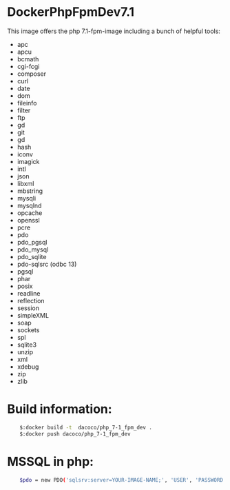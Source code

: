 # DockerPhpFpmDev7.1

This image offers the php 7.1-fpm-image including a bunch of helpful tools:
- apc
- apcu 
- bcmath 
- cgi-fcgi
- composer
- curl 
- date
- dom
- fileinfo
- filter
- ftp
- gd
- git 
- gd 
- hash
- iconv
- imagick
- intl 
- json 
- libxml
- mbstring
- mysqli 
- mysqlnd
- opcache
- openssl 
- pcre
- pdo 
- pdo_pgsql 
- pdo_mysql 
- pdo_sqlite
- pdo-sqlsrc (odbc 13)
- pgsql 
- phar
- posix
- readline
- reflection
- session
- simpleXML
- soap
- sockets
- spl
- sqlite3 
- unzip 
- xml
- xdebug 
- zip 
- zlib

# Build information:
```bash
    $:docker build -t  dacoco/php_7-1_fpm_dev .
    $:docker push dacoco/php_7-1_fpm_dev
```  

# MSSQL in php:
```bash
    $pdo = new PDO('sqlsrv:server=YOUR-IMAGE-NAME;', 'USER', 'PASSWORD');
```  